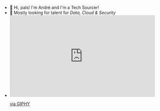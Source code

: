 - 👋 Hi, pals! I'm André and I'm a Tech Sourcer!
- 🤖 Mostly looking for talent for _Data, Cloud & Security_
- <iframe src="https://giphy.com/embed/L0VPYNJTE8mONvdAJe" width="480" height="270" frameBorder="0" class="giphy-embed" allowFullScreen></iframe><p><a href="https://giphy.com/gifs/rockstargames-gta-trilogy-gtatrilogy-L0VPYNJTE8mONvdAJe">via GIPHY</a></p>

<!--
**andrefmmartins/andrefmmartins** is a ✨ _special_ ✨ repository because its `README.md` (this file) appears on your GitHub profile.

Here are some ideas to get you started:

- 🔭 I’m currently working on ...
- 🌱 I’m currently learning ...
- 👯 I’m looking to collaborate on ...
- 🤔 I’m looking for help with ...
- 💬 Ask me about ...
- 📫 How to reach me: ...
- 😄 Pronouns: ...
- ⚡ Fun fact: ...
-->
